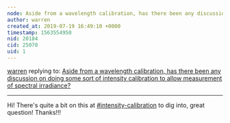 ```yaml
---
node: Aside from a wavelength calibration, has there been any discussion on doing some sort of intensity calibration to allow measurement of spectral irradiance? 
author: warren
created_at: 2019-07-19 16:49:10 +0000
timestamp: 1563554950
nid: 20184
cid: 25070
uid: 1
---
```




[warren](../profile/warren) replying to: [Aside from a wavelength calibration, has there been any discussion on doing some sort of intensity calibration to allow measurement of spectral irradiance? ](../notes/Light_Guy60/07-18-2019/aside-from-a-wavelength-calibration-has-there-been-any-discussion-on-doing-some-sort-of-intensity-calibration-to-allow-measurement-of-spectral-irradiance)

----
Hi! There's quite a bit on this at [#intensity-calibration](/tag/intensity-calibration) to dig into, great question! Thanks!!!